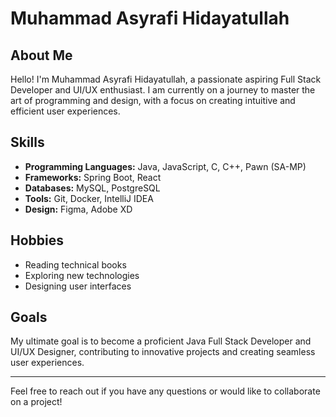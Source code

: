 # Muhammad Asyrafi Hidayatullah

## About Me

Hello! I'm Muhammad Asyrafi Hidayatullah, a passionate aspiring Full Stack Developer and UI/UX enthusiast. I am currently on a journey to master the art of programming and design, with a focus on creating intuitive and efficient user experiences.

## Skills

- **Programming Languages:** Java, JavaScript, C, C++, Pawn (SA-MP)
- **Frameworks:** Spring Boot, React
- **Databases:** MySQL, PostgreSQL
- **Tools:** Git, Docker, IntelliJ IDEA
- **Design:** Figma, Adobe XD

## Hobbies

- Reading technical books
- Exploring new technologies
- Designing user interfaces

## Goals

My ultimate goal is to become a proficient Java Full Stack Developer and UI/UX Designer, contributing to innovative projects and creating seamless user experiences.

---

Feel free to reach out if you have any questions or would like to collaborate on a project!
